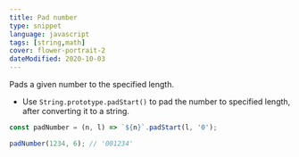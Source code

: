 ```yaml
---
title: Pad number
type: snippet
language: javascript
tags: [string,math]
cover: flower-portrait-2
dateModified: 2020-10-03
---
```


Pads a given number to the specified length.

- Use `String.prototype.padStart()` to pad the number to specified length, after converting it to a string.

```js
const padNumber = (n, l) => `${n}`.padStart(l, '0');

padNumber(1234, 6); // '001234'
```

